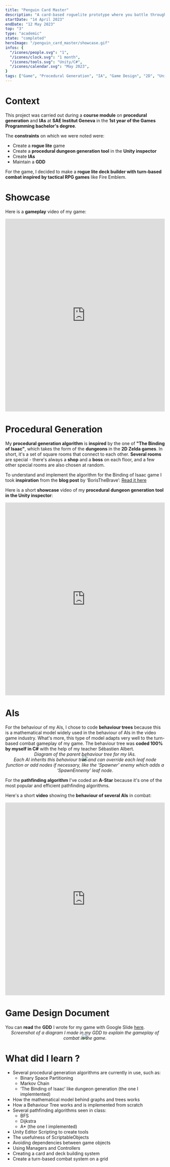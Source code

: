 ```yaml
---
title: "Penguin Card Master"
description: "A card-based roguelite prototype where you battle through a procedurally generated dungeon using your deck to defeat enemies."
startDate: "14 April 2023"
endDate: "12 May 2023"
top: "3"
type: "academic"
state: "completed"
heroImage: "/penguin_card_master/showcase.gif"
infos: {
  "/icones/people.svg": "1",
  "/icones/clock.svg": "1 month",
  "/icones/tools.svg": "Unity/C#",
  "/icones/calendar.svg": "May 2023",
}
tags: ["Game", "Procedural Generation", "IA", "Game Design", "2D", "Unity", "Unity EditorScripting", "Tools", "SAE", "C-Sharp"]
---
```


# <div class="text-center mt-16">Context</div>

<div class="max-w-4xl mx-auto text-justify">

This project was carried out during a **course module** on **procedural generation** and **IAs** at **SAE Institut Geneva** in the **1st year of the Games Programming bachelor's degree**.

The **constraints** on which we were noted were:
- Create a **rogue lite** game
- Create a **procedural dungeon generation tool** in the **Unity inspector**
- Create **IAs**
- Maintain a **GDD**

For the game, I decided to make a **rogue lite deck builder with turn-based combat inspired by tactical RPG games** like Fire Emblem.

</div>

# <div class="text-center mt-16">Showcase</div>

<div class="max-w-4xl mx-auto text-center">

Here is a **gameplay** video of my game:

</div>

<iframe width="100%" height="608" src="https://www.youtube.com/embed/PDqA6sDO2w4?si=_1s4FAUVp0fVSD3q" title="YouTube video player" frameborder="0" allow="accelerometer; autoplay; clipboard-write; encrypted-media; gyroscope; picture-in-picture; web-share" referrerpolicy="strict-origin-when-cross-origin" allowfullscreen></iframe>

# <div class="text-center mt-16">Procedural Generation</div>

<div class="max-w-4xl mx-auto text-justify">

My **procedural generation algorithm** is **inspired** by the one of **"The Binding of Isaac"**, which takes the form of the **dungeons** in the **2D Zelda games**. In short, it's a set of square rooms that connect to each other. **Several rooms** are special - there's always a **shop** and a **boss** on each floor, and a few other special rooms are also chosen at random.

To understand and implement the algorithm for the Binding of Isaac game I took **inspiration** from the **blog post** by ‘BorisTheBrave’: [Read it here](https://www.boristhebrave.com/2020/09/12/dungeon-generation-in-binding-of-isaac/)

Here is a short **showcase** video of my **procedural dungeon generation tool in the Unity inspector**:

</div>

<iframe width="100%" height="608" src="https://www.youtube.com/embed/tpkQND3AeNM?si=SzvakA5QO-oIHU8P" title="YouTube video player" frameborder="0" allow="accelerometer; autoplay; clipboard-write; encrypted-media; gyroscope; picture-in-picture; web-share" referrerpolicy="strict-origin-when-cross-origin" allowfullscreen></iframe>

# <div class="text-center mt-16">AIs</div>

<div class="max-w-4xl mx-auto text-justify">

For the behaviour of my AIs, I chose to code **behaviour trees** because this is a mathematical model widely used in the behaviour of AIs in the video game industry. What's more, this type of model adapts very well to the turn-based combat gameplay of my game. The behaviour tree was **coded 100% by myself in C#** with the help of my teacher Sébastien Albert.

</div>

<div style="text-align:center">
  <img src="/penguin_card_master/images/behavior_tree.png">
  <p style="margin-top: -30px"><em>Diagram of the parent behaviour tree for my IAs.<br> 
  Each AI inherits this behaviour tree and can override each leaf node function or add nodes if necessary, like the ‘Spawner’ enemy which adds a ‘SpawnEnnemy’ leaf node.</em></p>
</div>

<div class="max-w-4xl mx-auto text-justify">

For the **pathfinding algorithm** I've coded an **A-Star** because it's one of the most popular and efficient pathfinding algorithms.

Here's a short **video** showing the **behaviour of several AIs** in combat:

</div>

<iframe width="100%" height="608" src="https://www.youtube.com/embed/Tc9xUMNvHec?si=B8jkFocYBZLCjGmN" title="YouTube video player" frameborder="0" allow="accelerometer; autoplay; clipboard-write; encrypted-media; gyroscope; picture-in-picture; web-share" referrerpolicy="strict-origin-when-cross-origin" allowfullscreen></iframe>


# <div class="text-center mt-16">Game Design Document</div>

<div class="max-w-4xl mx-auto text-center">

You can **read** the **GDD** I wrote for my game with Google Slide [here](https://docs.google.com/presentation/d/1fE0QNsrwNdopKeYQXiia2O8aiCSJ8eZCEZVGQlP1yRI/edit?usp=sharing).

</div>

<div style="text-align:center">
  <img src="/penguin_card_master/images/gdd_screen.png">
  <p style="margin-top: -30px"><em>Screenshot of a diagram I made in my GDD to explain the gameplay of combat in the game.</em></p>
</div>

# <div class="text-center mt-16">What did I learn ?</div>

<div class="max-w-4xl mx-auto text-justify">

- Several procedural generation algorithms are currently in use, such as:
  - Binary Space Partitioning
  - Markov Chain
  - ‘The Binding of Isaac’ like dungeon generation (the one I implemtented)
- How the mathematical model behind graphs and trees works
- How a Behaviour Tree works and is implemented from scratch
- Several pathfinding algorithms seen in class:
  - BFS
  - Dijkstra
  - A* (the one I implemented)
- Unity Editor Scripting to create tools
- The usefulness of ScriptableObjects
- Avoiding dependencies between game objects
- Using Managers and Controllers
- Creating a card and deck building system
- Create a turn-based combat system on a grid

</div>